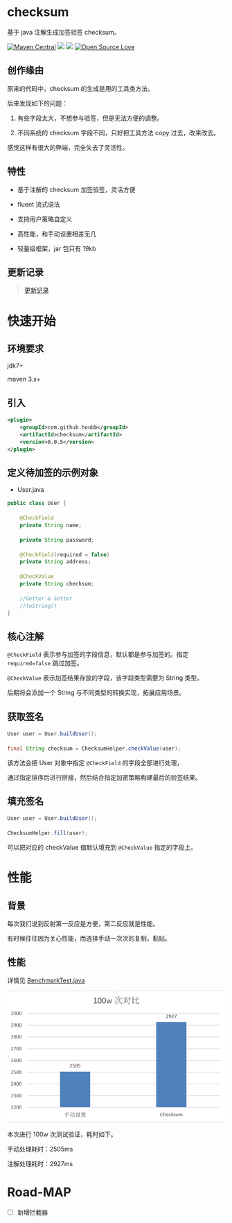 # checksum

基于 java 注解生成加签验签 checksum。

[![Maven Central](https://maven-badges.herokuapp.com/maven-central/com.github.houbb/checksum/badge.svg)](http://mvnrepository.com/artifact/com.github.houbb/checksum)
[![](https://img.shields.io/badge/license-Apache2-FF0080.svg)](https://github.com/houbb/checksum/blob/master/LICENSE.txt)
[![](https://img.shields.io/badge/license-Apache2-FF0080.svg)](https://github.com/houbb/secret/blob/master/LICENSE.txt)
[![Open Source Love](https://badges.frapsoft.com/os/v2/open-source.svg?v=103)](https://github.com/houbb/secret)

## 创作缘由

原来的代码中，checksum 的生成是用的工具类方法。

后来发现如下的问题：

1. 有些字段太大，不想参与验签，但是无法方便的调整。

2. 不同系统的 checksum 字段不同，只好把工具方法 copy 过去，改来改去。

感觉这样有很大的弊端，完全失去了灵活性。

## 特性

- 基于注解的 checksum 加签验签，灵活方便

- fluent 流式语法

- 支持用户策略自定义

- 高性能，和手动设置相差无几

- 轻量级框架，jar 包只有 19kb

## 更新记录

> [更新记录](doc/CHANGE_LOG.md)

# 快速开始

## 环境要求

jdk7+

maven 3.x+

## 引入

```xml
<plugin>
    <groupId>com.github.houbb</groupId>
    <artifactId>checksum</artifactId>
    <version>0.0.5</version>
</plugin>
```

## 定义待加签的示例对象

- User.java

```java
public class User {

    @CheckField
    private String name;

    private String password;

    @CheckField(required = false)
    private String address;

    @CheckValue
    private String checksum;

    //Getter & Setter
    //toString()
}
```

## 核心注解

`@CheckField` 表示参与加签的字段信息，默认都是参与加签的。指定 `required=false` 跳过加签。

`@CheckValue` 表示加签结果存放的字段，该字段类型需要为 String 类型。

后期将会添加一个 String 与不同类型的转换实现，拓展应用场景。

## 获取签名 

```java
User user = User.buildUser();

final String checksum = ChecksumHelper.checkValue(user);
```

该方法会把 User 对象中指定 `@CheckField` 的字段全部进行处理，

通过指定排序后进行拼接，然后结合指定加密策略构建最后的验签结果。

## 填充签名

```java
User user = User.buildUser();

ChecksumHelper.fill(user);
```

可以把对应的 checkValue 值默认填充到 `@CheckValue` 指定的字段上。

# 性能

## 背景

每次我们说到反射第一反应是方便，第二反应就是性能。

有时候往往因为关心性能，而选择手动一次次的复制，黏贴。

## 性能

详情见 [BenchmarkTest.java](https://github.com/houbb/checksum/blob/release_0.0.2/src/test/java/com/github/houbb/checksum/benchmark/BenchmarkTest.java)

![benchmark](https://github.com/houbb/checksum/blob/release_0.0.2/compare.png?raw=true)

本次进行 100w 次测试验证，耗时如下。

手动处理耗时：2505ms

注解处理耗时：2927ms

# Road-MAP

- [ ] 新增拦截器

